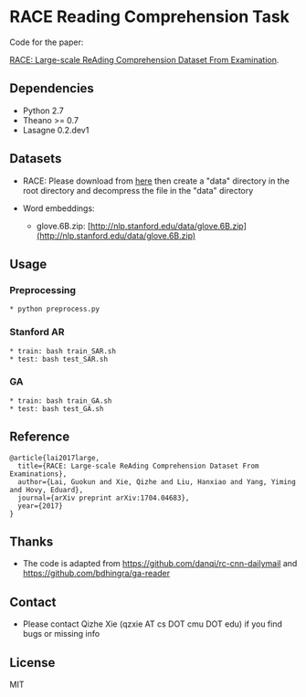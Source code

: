 # RACE Reading Comprehension Task

Code for the paper:

[RACE: Large-scale ReAding Comprehension Dataset From Examination](https://arxiv.org/pdf/1704.04683.pdf).

## Dependencies
* Python 2.7
* Theano >= 0.7
* Lasagne 0.2.dev1

## Datasets
* RACE:
    Please download from [here](http://www.cs.cmu.edu/~glai1/data/race/) then create a "data" directory in the root directory and decompress the file in the "data" directory

* Word embeddings:
    * glove.6B.zip: [http://nlp.stanford.edu/data/glove.6B.zip](http://nlp.stanford.edu/data/glove.6B.zip)

## Usage
### Preprocessing
    * python preprocess.py

### Stanford AR
    * train: bash train_SAR.sh
    * test: bash test_SAR.sh

### GA
    * train: bash train_GA.sh
    * test: bash test_GA.sh

## Reference
```
@article{lai2017large,
  title={RACE: Large-scale ReAding Comprehension Dataset From Examinations},
  author={Lai, Guokun and Xie, Qizhe and Liu, Hanxiao and Yang, Yiming and Hovy, Eduard},
  journal={arXiv preprint arXiv:1704.04683},  
  year={2017}
}
```

## Thanks
* The code is adapted from https://github.com/danqi/rc-cnn-dailymail and https://github.com/bdhingra/ga-reader

## Contact
* Please contact Qizhe Xie (qzxie AT cs DOT cmu DOT edu) if you find bugs or missing info

## License
MIT
